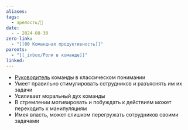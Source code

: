 ```yaml
---
aliases: 
tags:
  - зрелость/🌱
date:
  - - 2024-08-30
zero-link:
  - "[[00 Командная продуктивность]]"
parents:
  - "[[_inbox/Роли в команде]]"
linked: 
---
```

- [Руководитель](_inbox/Руководитель.md) команды в классическом понимании
- Умеет правильно стимулировать сотрудников и разъяснять им их задачи
- Усиливает моральный дух команды
- В стремлении мотивировать и побуждать к действиям может переходить к манипуляциям
- Имея власть, может слишком перегружать сотрудников своими задачами